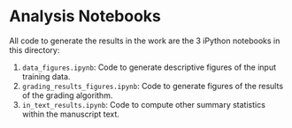 # Analysis Notebooks

All code to generate the results in the work are the 3 iPython notebooks in this directory:

1. <code>data_figures.ipynb</code>: Code to generate descriptive figures of the input training data.
2. <code>grading_results_figures.ipynb</code>: Code to generate figures of the results of the grading algorithm.
3. <code>in_text_results.ipynb</code>: Code to compute other summary statistics within the manuscript text.
